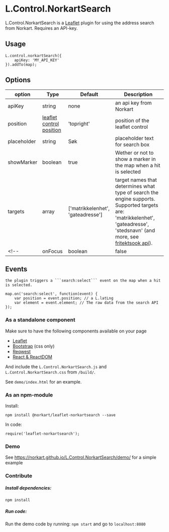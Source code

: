 # L.Control.NorkartSearch

L.Control.NorkartSearch is a [Leaflet][1] plugin for using the address search from Norkart. Requires an API-key.

## Usage

    L.control.norkartSearch({
        apiKey: 'MY_API_KEY'
    }).addTo(map);

## Options

| option      | Type   | Default | Description             |
|-------------|--------|---------|------------------------ |
| apiKey      | string |   none  | an api key from Norkart |
| position    | [leaflet control position][2] | 'topright' | position of the leaflet control       |
| placeholder | string | Søk   | placeholder text for search box
| showMarker  | boolean| true   | Wether or not to show a marker in the map when a hit is selected
| targets     | array<String> | ['matrikkelenhet', 'gateadresse'] | target names that determines what type of search the engine supports. Supported targets are: 'matrikkelenhet', 'gateadresse', 'stedsnavn' (and more, see [fritektsook api](http://www.webatlas.no/WAAPI-FritekstSok/swagger-ui/#!/suggest/CustomKommuneSuggestionRequest)).
<!-- |onFocus| boolean | false | Wether or not the searchbox should be automatically selected (focused) when the page is loaded -->


## Events

    the plugin triggers a ```search:select``` event on the map when a hit is selected.

    map.on('search:select', function(event) {
        var position = event.position; // a L.latLng
        var element = event.element; // The raw data from the search API
    });


### As a standalone component

Make sure to have the following components available on your page

- [Leaflet][1]
- [Bootstrap][3] (css only)
- [Reqwest][4]
- [React & ReactDOM][5]


[1]: http://leafletjs.com
[2]: http://leafletjs.com/reference.html#control-positions
[3]: http://getbootstrap.com
[4]: https://github.com/ded/reqwest
[5]: https://facebook.github.io/react/downloads.html

And include the ```L.Control.NorkartSearch.js``` and ```L.Control.NorkartSearch.css``` from ```/build/```.

See ```demo/index.html``` for an example.


### As an npm-module

Install:

    npm install @norkart/leaflet-norkartsearch --save

In code:

    require('leaflet-norkartsearch');


### Demo

See <https://norkart.github.io/L.Control.NorkartSearch/demo/> for a simple example


### Contribute

##### Install dependencies:
```npm install```

##### Run code:
Run the demo code by running:
```npm start``` and go to ```localhost:8080```
